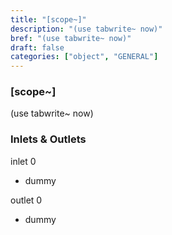 ```yaml
---
title: "[scope~]"
description: "(use tabwrite~ now)"
bref: "(use tabwrite~ now)"
draft: false
categories: ["object", "GENERAL"]
---
```


### [scope~]

(use tabwrite~ now)

### Inlets & Outlets

inlet 0

 - dummy

outlet 0

 - dummy
 
